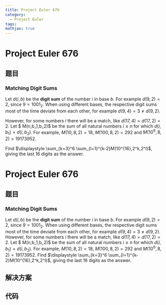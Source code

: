 ```yaml
---
title: Project Euler 676
category:
  - Project Euler
tags:
mathjax: true
---
```

<escape><!-- more --></escape>
    
# Project Euler 676
## 题目
### Matching Digit Sums



Let $d(i,b)$ be the <b>digit sum</b> of the number $i$ in base $b$. For example $d(9,2)=2$, since $9=1001_2$.
When using different bases, the respective digit sums most of the time deviate from each other, for example $d(9,4)=3 \ne d(9,2)$.



However, for some numbers $i$ there will be a match, like $d(17,4)=d(17,2)=2$.
Let $ M(n,b_1,b_2)$ be the sum of all natural numbers $i \le n$ for which $d(i,b_1)=d(i,b_2)$.
For example, $M(10,8,2)=18$, $M(100,8,2)=292$ and $M(10^6,8,2)=19173952$.



Find $\displaystyle \sum_{k=3}^6 \sum_{l=1}^{k-2}M(10^{16},2^k,2^l)$, giving the last 16 digits as the answer.



# Project Euler 676
## 题目
### Matching Digit Sums

Let $d(i,b)$ be the **digit sum** of the number $i$ in base $b$. For example $d(9,2)=2$, since $9=1001_2$. When using different bases, the respective digit sums most of the time deviate from each other, for example $d(9,4)=3 \ne d(9,2)$.
However, for some numbers $i$ there will be a match, like $d(17,4)=d(17,2)=2$. Let $ M(n,b_1,b_2)$ be the sum of all natural numbers $i \le n$ for which $d(i,b_1)=d(i,b_2)$. For example, $M(10,8,2)=18$, $M(100,8,2)=292$ and $M(10^6,8,2)=19173952$.
Find $\displaystyle \sum_{k=3}^6 \sum_{l=1}^{k-2}M(10^{16},2^k,2^l)$, giving the last $16$ digits as the answer.


## 解决方案


## 代码


